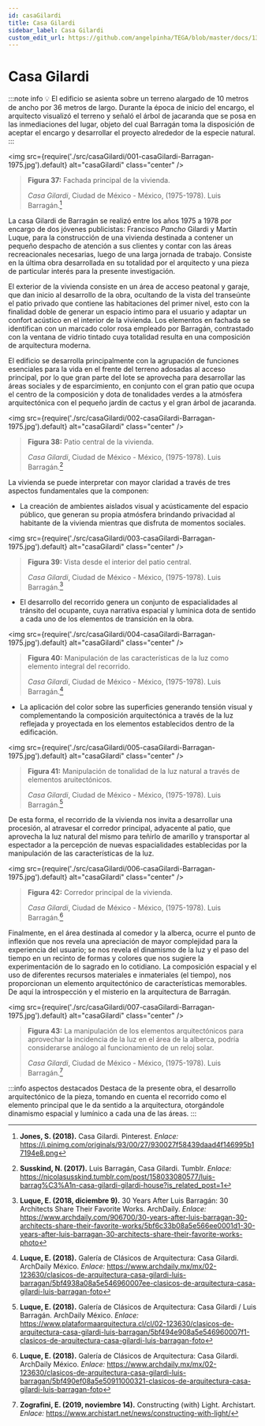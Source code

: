 ```yaml
---
id: casaGilardi
title: Casa Gilardi
sidebar_label: Casa Gilardi
custom_edit_url: https://github.com/angelpinha/TEGA/blob/master/docs/13-casaGilardi.md
---
```


# Casa Gilardi

:::note info
💡 El edificio se asienta sobre un terreno alargado de 10 metros de ancho por 36 metros de largo. Durante la época de inicio del encargo, el arquitecto visualizó el terreno y señaló el árbol de jacaranda que se posa en las inmediaciones del lugar, objeto del cual Barragán toma la disposición de aceptar el encargo y desarrollar el proyecto alrededor de la especie natural.
:::

<img src={require('./src/casaGilardi/001-casaGilardi-Barragan-1975.jpg').default} alt="casaGilardi" class="center" />

<!-- ![casaGilardi](./src/casaGilardi/001-casaGilardi-Barragan-1975.jpg) -->

> **Figura 37:**
> Fachada principal de la vivienda.
>
> *Casa Gilardi*,
> Ciudad de México - México,
> (1975-1978).
> Luis Barragán.[^1]

La casa Gilardi de Barragán se realizó entre los años 1975 a 1978 por encargo de dos jóvenes publicistas: Francisco *Pancho* Gilardi y Martín Luque, para la construcción de una vivienda destinada a contener un pequeño despacho de atención a sus clientes y contar con las áreas recreacionales necesarias, luego de una larga jornada de trabajo. Consiste en la última obra desarrollada en su totalidad por el arquitecto y una pieza de particular interés para la presente investigación.

El exterior de la vivienda consiste en un área de acceso peatonal y garaje, que dan inicio al desarrollo de la obra, ocultando de la vista del transeúnte el patio privado que contiene las habitaciones del primer nivel, esto con la finalidad doble de generar un espacio íntimo para el usuario y adaptar un confort acústico en el interior de la vivienda. Los elementos en fachada se identifican con un marcado color rosa empleado por Barragán, contrastado con la ventana de vidrio tintado cuya totalidad resulta en una composición de arquitectura moderna.

<!-- PorHacer: Colocar un plano de planta donde se muestre la descripción, figura y fuente.-->

El edificio se desarrolla principalmente con la agrupación de funciones esenciales para la vida en el frente del terreno adosadas al acceso principal, por lo que gran parte del lote se aprovecha para desarrollar las áreas sociales y de esparcimiento, en conjunto con el gran patio que ocupa el centro de la composición y dota de tonalidades verdes a la atmósfera arquitectónica con el pequeño jardín de cactus y el gran árbol de jacaranda.

<img src={require('./src/casaGilardi/002-casaGilardi-Barragan-1975.jpg').default} alt="casaGilardi" class="center" />

<!-- ![casaGilardi](./src/casaGilardi/002-casaGilardi-Barragan-1975.jpg) -->

> **Figura 38:**
> Patio central de la vivienda.
>
> *Casa Gilardi*,
> Ciudad de México - México,
> (1975-1978).
> Luis Barragán.[^2]

La vivienda se puede interpretar con mayor claridad a través de tres aspectos fundamentales que la componen:

* La creación de ambientes aislados visual y acústicamente del espacio público, que generan su propia atmósfera brindando privacidad al habitante de la vivienda mientras que disfruta de momentos sociales.

<img src={require('./src/casaGilardi/003-casaGilardi-Barragan-1975.jpg').default} alt="casaGilardi" class="center" />

<!-- ![casaGilardi](./src/casaGilardi/003-casaGilardi-Barragan-1975.jpg) -->

> **Figura 39:**
> Vista desde el interior del patio central.
>
> *Casa Gilardi*,
> Ciudad de México - México,
> (1975-1978).
> Luis Barragán.[^3]

* El desarrollo del recorrido genera un conjunto de espacialidades al tránsito del ocupante, cuya narrativa espacial y lumínica dota de sentido a cada uno de los elementos de transición en la obra.

<img src={require('./src/casaGilardi/004-casaGilardi-Barragan-1975.jpg').default} alt="casaGilardi" class="center" />

<!-- ![casaGilardi](./src/casaGilardi/004-casaGilardi-Barragan-1975.jpg) -->

> **Figura 40:**
> Manipulación de las características de la luz como elemento integral del recorrido.
>
> *Casa Gilardi*,
> Ciudad de México - México,
> (1975-1978).
> Luis Barragán.[^4]

* La aplicación del color sobre las superficies generando tensión visual y complementando la composición arquitectónica a través de la luz reflejada y proyectada en los elementos establecidos dentro de la edificación.

<img src={require('./src/casaGilardi/005-casaGilardi-Barragan-1975.jpg').default} alt="casaGilardi" class="center" />

<!-- ![casaGilardi](./src/casaGilardi/005-casaGilardi-Barragan-1975.jpg) -->

> **Figura 41:**
> Manipulación de tonalidad de la luz natural a través de elementos aruitectónicos.
>
> *Casa Gilardi*,
> Ciudad de México - México,
> (1975-1978).
> Luis Barragán.[^5]

De esta forma, el recorrido de la vivienda nos invita a desarrollar una procesión, al atravesar el corredor principal, adyacente al patio, que aprovecha la luz natural del mismo para teñirlo de amarillo y transportar al espectador a la percepción de nuevas espacialidades establecidas por la manipulación de las características de la luz.

<img src={require('./src/casaGilardi/006-casaGilardi-Barragan-1975.jpg').default} alt="casaGilardi" class="center" />

<!-- ![casaGilardi](./src/casaGilardi/006-casaGilardi-Barragan-1975.jpg) -->

> **Figura 42:**
> Corredor principal de la vivienda.
>
> *Casa Gilardi*,
> Ciudad de México - México,
> (1975-1978).
> Luis Barragán.[^6]

Finalmente, en el área destinada al comedor y la alberca, ocurre el punto de inflexión que nos revela una apreciación de mayor complejidad para la experiencia del usuario; se nos revela el dinamismo de la luz y el paso del tiempo en un recinto de formas y colores que nos sugiere la experimentación de lo sagrado en lo cotidiano. La composición espacial y el uso de diferentes recursos materiales e inmateriales (el tiempo), nos proporcionan un elemento arquitectónico de características memorables. De aquí la introspección y el misterio en la arquitectura de Barragán.

<img src={require('./src/casaGilardi/007-casaGilardi-Barragan-1975.jpg').default} alt="casaGilardi" class="center" />

<!-- ![casaGilardi](./src/casaGilardi/007-casaGilardi-Barragan-1975.jpg) -->

> **Figura 43:**
> La manipulación de los elementos arquitectónicos para aprovechar la incidencia de la luz en el área de la alberca, podría considerarse análogo al funcionamiento de un reloj solar.
> 
> *Casa Gilardi*,
> Ciudad de México - México,
> (1975-1978).
> Luis Barragán.[^7]

:::info aspectos destacados
Destaca de la presente obra, el desarrollo arquitectónico de la pieza, tomando en cuenta el recorrido como el elemento principal que le da sentido a la arquitectura, otorgándole dinamismo espacial y lumínico a cada una de las áreas.
:::

[^1]: **Jones, S. (2018).** Casa Gilardi. Pinterest. *Enlace:* https://i.pinimg.com/originals/93/00/27/930027f58439daad4f146995b17194e8.png

[^2]: **Susskind, N. (2017).** Luis Barragán, Casa Gilardi. Tumblr. *Enlace:* https://nicolasusskind.tumblr.com/post/158033080577/luis-barrag%C3%A1n-casa-gilardi-gilardi-house?is_related_post=1

[^3]: **Luque, E. (2018, diciembre 9).** 30 Years After Luis Barragán: 30 Architects Share Their Favorite Works. ArchDaily. *Enlace:* https://www.archdaily.com/906700/30-years-after-luis-barragan-30-architects-share-their-favorite-works/5bf6c33b08a5e566ee0001d1-30-years-after-luis-barragan-30-architects-share-their-favorite-works-photo

[^4]: **Luque, E. (2018).** Galería de Clásicos de Arquitectura: Casa Gilardi. ArchDaily México. *Enlace:* https://www.archdaily.mx/mx/02-123630/clasicos-de-arquitectura-casa-gilardi-luis-barragan/5bf4938a08a5e546960007ee-clasicos-de-arquitectura-casa-gilardi-luis-barragan-foto

[^5]: **Luque, E. (2018).** Galería de Clásicos de Arquitectura: Casa Gilardi / Luis Barragán. ArchDaily México. *Enlace:* https://www.plataformaarquitectura.cl/cl/02-123630/clasicos-de-arquitectura-casa-gilardi-luis-barragan/5bf494e908a5e546960007f1-clasicos-de-arquitectura-casa-gilardi-luis-barragan-foto

[^6]: **Luque, E. (2018).** Galería de Clásicos de Arquitectura: Casa Gilardi. ArchDaily México. *Enlace:* https://www.archdaily.mx/mx/02-123630/clasicos-de-arquitectura-casa-gilardi-luis-barragan/5bf490ef08a5e50911000321-clasicos-de-arquitectura-casa-gilardi-luis-barragan-foto

[^7]: **Zografini, E. (2019, noviembre 14).** Constructing (with) Light. Archistart. *Enlace:* https://www.archistart.net/news/constructing-with-light/

